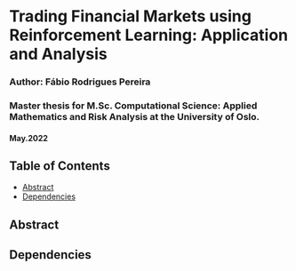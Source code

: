 # Trading Financial Markets using Reinforcement Learning: Application and Analysis

### Author: Fábio Rodrigues Pereira
### Master thesis for M.Sc. Computational Science: Applied Mathematics and Risk Analysis at the University of Oslo.
#### May.2022


## Table of Contents

* [Abstract](#Abstract)
* [Dependencies](#Dependencies)


## Abstract


## Dependencies


